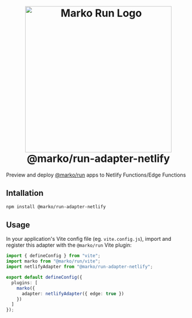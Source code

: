 <h1 align="center">
  <!-- Logo -->
  <picture>
    <source media="(prefers-color-scheme: dark)" srcset="https://github.com/marko-js/run/raw/main/assets/marko-run-darkmode.png">
    <source media="(prefers-color-scheme: light)" srcset="https://github.com/marko-js/run/raw/main/assets/marko-run.png">
    <img alt="Marko Run Logo" src="https://github.com/marko-js/run/raw/main/assets/marko-run.png" width="400">
  </picture>
  <br/>
  @marko/run-adapter-netlify
	<br/>
</h1>

Preview and deploy [@marko/run](../serve/README.md) apps to Netlify Functions/Edge Functions

## Intallation

```sh
npm install @marko/run-adapter-netlify
```

## Usage

In your application's Vite config file (eg. `vite.config.js`), import and register this adapter with the `@marko/run` Vite plugin:

```ts
import { defineConfig } from "vite";
import marko from "@marko/run/vite";
import netlifyAdapter from "@marko/run-adapter-netlify";

export default defineConfig({
  plugins: [
    marko({
      adapter: netlifyAdapter({ edge: true })
    })
  ]
});
```



